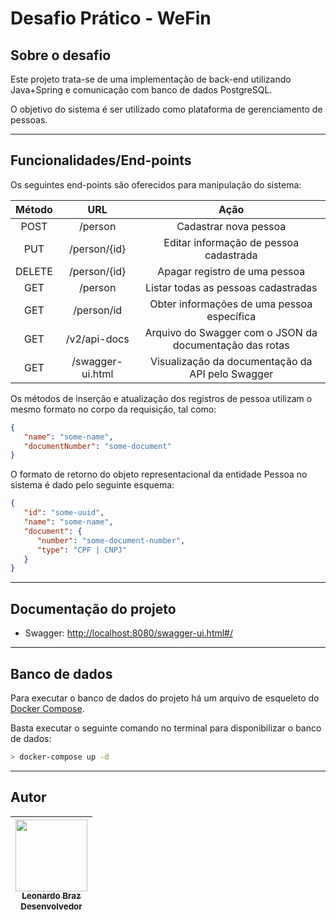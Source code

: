 # Desafio Prático - WeFin

## Sobre o desafio

Este projeto trata-se de uma implementação de back-end utilizando Java+Spring e comunicação
com banco de dados PostgreSQL.

O objetivo do sistema é ser utilizado como plataforma de gerenciamento de pessoas.

---

## Funcionalidades/End-points

Os seguintes end-points são oferecidos para manipulação do sistema:

| Método |        URL       |                           Ação                          |
|:------:|:----------------:|:-------------------------------------------------------:|
|  POST  | /person          | Cadastrar nova pessoa                                   |
|   PUT  | /person/{id}     | Editar informação de pessoa cadastrada                  |
| DELETE | /person/{id}     | Apagar registro de uma pessoa                           |
|   GET  | /person          | Listar todas as pessoas cadastradas                     |
|   GET  | /person/id       | Obter informações de uma pessoa específica              |
|   GET  | /v2/api-docs     | Arquivo do Swagger com o JSON da documentação das rotas |
|   GET  | /swagger-ui.html | Visualização da documentação da API pelo Swagger        |


Os métodos de inserção e atualização dos registros de pessoa utilizam o mesmo formato no corpo da requisição, tal como:

```json
{
   "name": "some-name",
   "documentNumber": "some-document"
}
```

O formato de retorno do objeto representacional da entidade Pessoa no sistema é dado pelo seguinte esquema: 

```json
{
   "id": "some-uuid",
   "name": "some-name", 
   "document": {
      "number": "some-document-number",
      "type": "CPF | CNPJ"
   }
}
```

---
## Documentação do projeto

* Swagger: [http://localhost:8080/swagger-ui.html#/](http://localhost:8080/swagger-ui.html#/)

---
## Banco de dados

Para executar o banco de dados do projeto há um arquivo de esqueleto do [Docker Compose](https://docs.docker.com/compose/). 

Basta executar o seguinte comando no terminal para disponibilizar o banco de dados:

```bash
> docker-compose up -d
```

--- 

## Autor

 | [<img src="https://github.com/lhleonardo.png" width=115><br><sub>Leonardo Braz</sub>](https://github.com/lhleonardo) <br><sub>Desenvolvedor</sub> |
| :---: |
